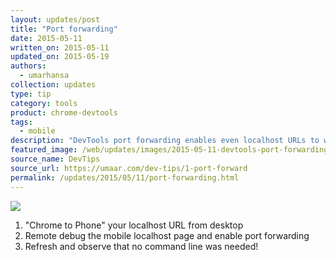 ```yaml
---
layout: updates/post
title: "Port forwarding"
date: 2015-05-11
written_on: 2015-05-11
updated_on: 2015-05-19
authors:
  - umarhansa
collection: updates
type: tip
category: tools
product: chrome-devtools
tags:
  - mobile
description: "DevTools port forwarding enables even localhost URLs to work on mobile."
featured_image: /web/updates/images/2015-05-11-devtools-port-forwarding-allows-localhost-urls-to-work-on-mobile/port-forward.gif
source_name: DevTips
source_url: https://umaar.com/dev-tips/1-port-forward
permalink: /updates/2015/05/11/port-forwarding.html
---
```

<img src="/web/updates/images/2015-05-11-devtools-port-forwarding-allows-localhost-urls-to-work-on-mobile/port-forward.gif">

<ol>
<li>"Chrome to Phone" your localhost URL from desktop</li>
<li>Remote debug the mobile localhost page and enable port forwarding</li>
<li>Refresh and observe that no command line was needed!</li>
</ol>
